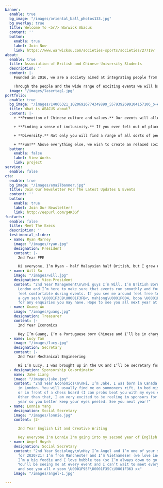 ```yaml
---
banner:
  enable: true
  bg_image: "/images/oriental_ball_photos133.jpg"
  bg_overlay: true
  title: Welcome To <br/> Warwick Abacus
  content: ''
  button:
    enable: true
    label: Join Now
    link: https://www.warwicksu.com/societies-sports/societies/27719/
about:
  enable: true
  title: Association of British and Chinese University Students
  description: ''
  content: |-
    Founded in 2016, we are a society aimed at integrating people from all backgrounds sharing a common interest in Chinese and Asian culture. We do this through organising a variety of enjoyable events throughout the year. Dim Sum, bowling, Hot Pot and karaoke are some of the examples of events we have organised in the past. We hope to play a pivotal role in eliminating any barriers and misconceptions perceived to exist between student communities from different cultures and origins.

    Through the people and the wide range of exciting events we will bring you throughout the year, we hope you will have a happy and unforgettable university experience and establish lifelong friendships. Therefore, what have you got to lose? Come to have fun and meet new people at our next event!
  image: "/images/lasertag1.jpg"
portfolio:
  enable: true
  bg_image: "/images/14066321_10206926774349899_5579392699104157106_o-e1571562526696.jpg"
  title: What is ABACUS about?
  content: |-
    + **Promotion of Chinese culture and values.** Our events will allow you to experience this age old culture rich of unique fascinating traditions.

    + **Finding a sense of inclusivity.** If you ever felt out of place, you may just be able to find like-minded people who will understand you. We are a close community and we try to accommodate everyone with common interests. You will likely build bonds for life and create a home away from home!

    + **Diversity.** Not only you will find a range of all sorts of people with incredible international mindsets, yet woven together through the influence of a Chinese background. Nevertheless, we can also cater anyone with even the mildest interests in Chinese culture.

    + **Fun!** Above everything else, we wish to create an relaxed social environment for everyone to create cheerful memories and ever lasting relationships in the society.
  button:
    enable: false
    label: View Works
    link: project
service:
  enable: false
cta:
  enable: true
  bg_image: "/images/emailbanner.jpg"
  title: Join Our Newsletter For The Latest Updates & Events
  content: ''
  button:
    enable: true
    label: Join Our Newsletter!
    link: http://eepurl.com/g4K3Gf
funfacts:
  enable: false
  title: Meet The Execs
  description: ''
  testimonial_slider:
  - name: Ryan Marney
    image: "/images/ryan.jpg"
    designation: President
    content: |-
      2nd Year PPE

      Hi everyone, I’m Ryan - half Malaysian half British, but I grew up in Hong Kong. I'm excited to be your president for next year and I’ll do my best to make the society fun and inclusive! I love photography and will never say no to food (rip my budget). Also, my flush is definitely the worst. Looking forward to meeting everyone!
  - name: Will Su
    image: "/images/will.jpg"
    designation: Vice-President
    content: "2nd Year Management\n\nHi guys I’m Will, I’m British Born Chinese from
      London and I’m here to make sure that events run smoothly and for you guys to
      feel comfortable during events. If you see me around feel free to shout me for
      a gym sesh \U0001F3CB\U0001F3FB‍♂️, mahjong\U0001F004️, boba \U0001F964and ofc
      for any enquiries you may have. Hope to see you all next year at ABACUS events!"
  - name: Guang Wu
    image: "/images/guang.jpg"
    designation: Treasurer
    content: |-
      2nd Year Economics

      Hey I’m Guang, I’m a Portuguese born Chinese and I’ll be in charge of filling up the abacus bank account. I’ve always loved traveling, eating well, and making bad decisions. Catch me getting kicked out of a club and getting threatened by a priest in one night. I hope everyone enjoys what we’ve got planned for next year!
  - name: Lucy Tam
    image: "/images/lucy.jpg"
    designation: Secretary
    content: |-
      2nd Year Mechanical Engineering

      Hi I’m Lucy, I was brought up in the UK and I’ll be secretary for this year. I like to do origami and prop making and can usually be found at the buildspace working on some projects. I look forward to getting to know everyone in the society better and to support the rest of the exec to make this a great year ^^
  - designation: Sponsorship Co-ordinator
    name: Jake Liang
    image: "/images/jake.jpg"
    content: "2nd Year Economics\n\nHi, I’m Jake. I was born in Canada but now I live
      in London. You will usually find me on summoners rift, in bed missing my lectures
      or in front of a chess board (I can probs beat you with my eyes closed \U0001F92A).
      Other than that, I am very excited to be reeling in sponsors for y’all next
      year so you better keep your eyes peeled. See you next year!"
  - name: Lonnie Yang
    designation: Social Secretary
    image: "/images/lonnie.jpg"
    content: |2-

      2nd Year English Lit and Creative Writing

      Hey everyone I'm Lonnie I'm going into my second year of English Literature and Creative Writing. I'm from London, and I'm excited to be one of your (extremely responsible) social secs next year! I love cooking and all things food (and a bit of league on the side). I'm hoping to see everyone at our socials next year! I know quarantine's got everyone down right now at home but don't worry, I'll make you all red with Asian flush when we're back :))
  - name: Angel Huynh
    designation: Social Secretary
    content: "2nd Year Sociology\n\nHey I’m Angel and I’m one of your social secs
      for 2020/21! I’m from Manchester and I’m Vietnamese! (we love inclusivity\U0001F1FB\U0001F1F3)
      I’m a big foodie and I love bubble tea (so I’m always down to go for one \U0001F440)
      You’ll be seeing me at every event and I can’t wait to meet everyone! Stay safe
      and see you all v soon \U0001F95F\U0001F35C\U0001F363 xx"
    image: "/images/angel-1.jpg"

---
```


